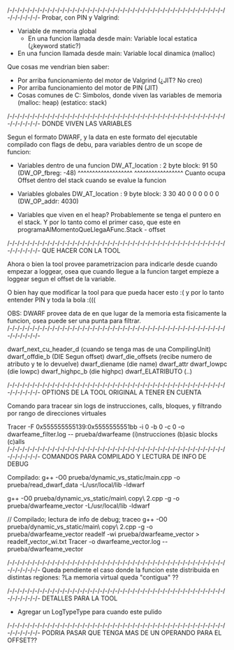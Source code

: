 /-/-/-/-/-/-/-/-/-/-/-/-/-/-/-/-/-/-/-/-/-/-/-/-/-/-/-/-/-/-/-/-/-/-/-/-/-/-/-/-/-/-/-/-/-/-/-/-/-/-
Probar, con PIN y Valgrind:

- Variable de memoria global
    - En una funcion llamada desde main: Variable local estatica (¿keyword static?)
- En una funcion llamada desde main: Variable local dinamica (malloc)

Que cosas me vendrian bien saber:
- Por arriba funcionamiento del motor de Valgrind (¿JIT? No creo)
- Por arriba funcionamiento del motor de PIN (JIT)
- Cosas comunes de C: Simbolos, donde viven las variables de memoria (malloc: heap) (estatico: stack)

/-/-/-/-/-/-/-/-/-/-/-/-/-/-/-/-/-/-/-/-/-/-/-/-/-/-/-/-/-/-/-/-/-/-/-/-/-/-/-/-/-/-/-/-/-/-/-/-/-/-
DONDE VIVEN LAS VARIABLES

Segun el formato DWARF, y la data en este formato del ejecutable
compilado con flags de debu, para variables dentro de un scope de funcion:

- Variables dentro de una funcion
DW_AT_location    : 2 byte block: 91 50 	(DW_OP_fbreg: -48)
                    ^^^^^^^^^^^^^^^^^^^     ^^^^^^^^^^^^^^^^^
                    Cuanto ocupa            Offset dentro del stack
                                            cuando se evalue la funcion
- Variables globales
DW_AT_location    : 9 byte block: 3 30 40 0 0 0 0 0 0 	(DW_OP_addr: 4030)

- Variables que viven en el heap?
Probablemente se tenga el puntero en el stack. Y por lo tanto como el 
primer caso, que este en programaAlMomentoQueLlegaAFunc.Stack - offset

/-/-/-/-/-/-/-/-/-/-/-/-/-/-/-/-/-/-/-/-/-/-/-/-/-/-/-/-/-/-/-/-/-/-/-/-/-/-/-/-/-/-/-/-/-/-/-/-/-/-
QUE HACER CON LA TOOL

Ahora o bien la tool provee parametrizacion para indicarle
desde cuando empezar a loggear, osea que cuando llegue a 
la funcion target empieze a loggear segun el offset de la variable.

O bien hay que modificar la tool para que pueda hacer esto :(
y por lo tanto entender PIN y toda la bola :(((

OBS: DWARF provee data de en que lugar de la memoria esta fisicamente
la funcion, osea puede ser una punta para filtrar.
/-/-/-/-/-/-/-/-/-/-/-/-/-/-/-/-/-/-/-/-/-/-/-/-/-/-/-/-/-/-/-/-/-/-/-/-/-/-/-/-/-/-/-/-/-/-/-/-/-/-

dwarf_next_cu_header_d (cuando se tenga mas de una CompilingUnit)
dwarf_offdie_b (DIE Segun offset)
dwarf_die_offsets (recibe numero de atributo y te lo devuelve)
dwarf_diename (die name)
dwarf_attr 
dwarf_lowpc (die lowpc)
dwarf_highpc_b (die highpc)
dwarf_ELATRIBUTO (..)

/-/-/-/-/-/-/-/-/-/-/-/-/-/-/-/-/-/-/-/-/-/-/-/-/-/-/-/-/-/-/-/-/-/-/-/-/-/-/-/-/-/-/-/-/-/-/-/-/-/-
OPTIONS DE LA TOOL ORIGINAL A TENER EN CUENTA

Comando para tracear sin logs de instrucciones, calls, bloques, y filtrando por rango de direcciones virtuales


Tracer -F 0x555555555139:0x5555555551bb -i 0 -b 0 -c 0 -o dwarfeame_filter.log -- prueba/dwarfeame 
(i)nstrucciones
(b)asic blocks
(c)alls
/-/-/-/-/-/-/-/-/-/-/-/-/-/-/-/-/-/-/-/-/-/-/-/-/-/-/-/-/-/-/-/-/-/-/-/-/-/-/-/-/-/-/-/-/-/-/-/-/-/-
COMANDOS PARA COMPILADO Y LECTURA DE INFO DE DEBUG

Compilado:
g++ -O0 prueba/dynamic_vs_static/main.cpp -o prueba/read_dwarf_data -L/usr/local/lib -ldwarf

g++ -O0 prueba/dynamic_vs_static/main\ copy\ 2.cpp -g -o prueba/dwarfeame_vector -L/usr/local/lib -ldwarf

// Compilado; lectura de info de debug; traceo
g++ -O0 prueba/dynamic_vs_static/main\ copy\ 2.cpp -g -o prueba/dwarfeame_vector
readelf -wi prueba/dwarfeame_vector > readelf_vector_wi.txt
Tracer -o dwarfeame_vector.log -- prueba/dwarfeame_vector 

/-/-/-/-/-/-/-/-/-/-/-/-/-/-/-/-/-/-/-/-/-/-/-/-/-/-/-/-/-/-/-/-/-/-/-/-/-/-/-/-/-/-/-/-/-/-/-/-/-/-
Queda pendiente el caso donde la funcion este distribuida en distintas regiones:
?La memoria virtual queda "contigua" ??


/-/-/-/-/-/-/-/-/-/-/-/-/-/-/-/-/-/-/-/-/-/-/-/-/-/-/-/-/-/-/-/-/-/-/-/-/-/-/-/-/-/-/-/-/-/-/-/-/-/-
DETALLES PARA LA TOOL

- Agregar un LogTypeType para cuando este pulido


/-/-/-/-/-/-/-/-/-/-/-/-/-/-/-/-/-/-/-/-/-/-/-/-/-/-/-/-/-/-/-/-/-/-/-/-/-/-/-/-/-/-/-/-/-/-/-/-/-/-
PODRIA PASAR QUE TENGA MAS DE UN OPERANDO PARA EL OFFSET??
